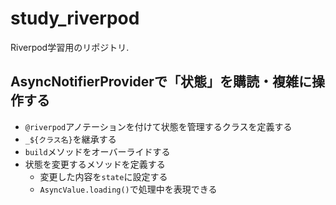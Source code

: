 # study_riverpod

Riverpod学習用のリポジトリ.

## AsyncNotifierProviderで「状態」を購読・複雑に操作する

* `@riverpod`アノテーションを付けて状態を管理するクラスを定義する
* `_${クラス名}`を継承する
* `build`メソッドをオーバーライドする
* 状態を変更するメソッドを定義する
  * 変更した内容を`state`に設定する
  * `AsyncValue.loading()`で処理中を表現できる
  